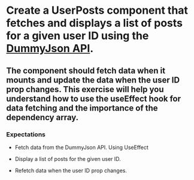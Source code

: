 # Create a UserPosts component that fetches and displays a list of posts for a given user ID using the [DummyJson  API](https://dummyjson.com/docs/users). 
## The component should fetch data when it mounts and update the data when the user ID prop changes. This exercise will help you understand how to use the useEffect hook for data fetching and the importance of the dependency array.

### Expectations

* Fetch data from the DummyJson API. Using UseEffect

* Display a list of posts for the given user ID.

* Refetch data when the user ID prop changes.

